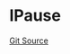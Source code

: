 # IPause
[Git Source](https://github.com/Level-Money/contracts/blob/0fa663cd541ef95fb08cd2849fd8cc2be3967548/src/v2/interfaces/level/IPause.sol)


